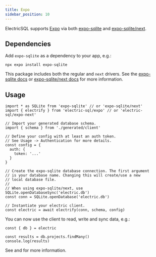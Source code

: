 ```yaml
---
title: Expo
sidebar_position: 10
---
```


ElectricSQL supports [Expo](https://expo.dev) via both [expo-sqlite](https://docs.expo.dev/versions/latest/sdk/sqlite/) and [expo-sqlite/next](https://docs.expo.dev/versions/latest/sdk/sqlite-next/).

## Dependencies

Add `expo-sqlite` as a dependency to your app, e.g.:

```shell
npx expo install expo-sqlite
```

This package includes both the regular and `next` drivers. See the [expo-sqlite docs](https://docs.expo.dev/versions/latest/sdk/sqlite/) or [expo-sqlite/next docs](https://docs.expo.dev/versions/latest/sdk/sqlite-next/) for more information.

## Usage

```tsx
import * as SQLite from 'expo-sqlite' // or 'expo-sqlite/next'
import { electrify } from 'electric-sql/expo' // or 'electric-sql/expo-next' 

// Import your generated database schema.
import { schema } from './generated/client'

// Define your config with at least an auth token.
// See Usage -> Authentication for more details.
const config = {
  auth: {
    token: '...'
  }
}

// Create the expo-sqlite database connection. The first argument
// is your database name. Changing this will create/use a new
// local database file.
//
// When using expo-sqlite/next, use SQLite.openDatabaseSync('electric.db')
const conn = SQLite.openDatabase('electric.db')

// Instantiate your electric client.
const electric = await electrify(conn, schema, config)
```

You can now use the client to read, write and sync data, e.g.:

```tsx
const { db } = electric

const results = db.projects.findMany()
console.log(results)
```

See <DocPageLink path="usage/data-access" /> and <DocPageLink path="integrations/frontend" /> for more information.
